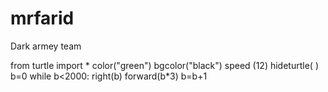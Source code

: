# mrfarid
Dark armey team

from turtle import *
color("green")
bgcolor("black")
speed (12)
hideturtle( )
b=0
while b<2000:
	right(b)
	forward(b*3)
	b=b+1
